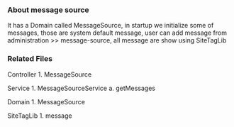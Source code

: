 ### About message source

It has a Domain called MessageSource, in startup we initialize some of messages,
those are system default message, user can add message from administration >> message-source, all message are show
using SiteTagLib



### Related Files

Controller 
    1. MessageSource
        
Service
    1. MessageSourceService
        a. getMessages

Domain
    1. MessageSource
    
SiteTagLib
    1. message
